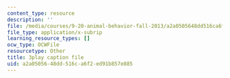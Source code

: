 ```yaml
---
content_type: resource
description: ''
file: /media/courses/9-20-animal-behavior-fall-2013/a2a0505648dd516ca6f2ed91b857e885_472242.vtt
file_type: application/x-subrip
learning_resource_types: []
ocw_type: OCWFile
resourcetype: Other
title: 3play caption file
uid: a2a05056-48dd-516c-a6f2-ed91b857e885
---
```

